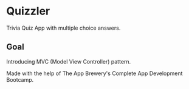 
#  Quizzler

Trivia Quiz App with multiple choice answers.

## Goal

Introducing MVC (Model View Controller) pattern.

Made with the help of The App Brewery's Complete App Development Bootcamp.
